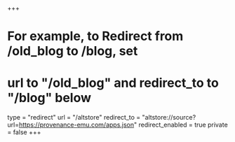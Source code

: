 +++
# For example, to Redirect from /old_blog to /blog, set 
# url to "/old_blog" and redirect_to to "/blog" below
type = "redirect"
url = "/altstore"
redirect_to = "altstore://source?url=https://provenance-emu.com/apps.json"
redirect_enabled = true
private = false
+++